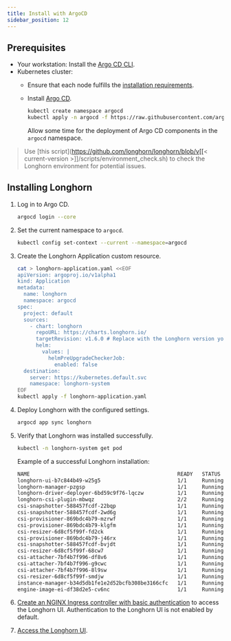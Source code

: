 ```yaml
---
title: Install with ArgoCD
sidebar_position: 12
---
```


## Prerequisites
- Your workstation: Install the [Argo CD CLI](https://argo-cd.readthedocs.io/en/stable/cli_installation/).
- Kubernetes cluster:
  - Ensure that each node fulfills the [installation requirements](..#installation-requirements).
  - Install [Argo CD](https://argo-cd.readthedocs.io/en/stable/).

    ```bash
    kubectl create namespace argocd
    kubectl apply -n argocd -f https://raw.githubusercontent.com/argoproj/argo-cd/stable/manifests/core-install.yaml
    ```
    Allow some time for the deployment of Argo CD components in the `argocd` namespace.

> Use [this script](https://github.com/longhorn/longhorn/blob/v[[< current-version >]]/scripts/environment_check.sh) to check the Longhorn environment for potential issues.

## Installing Longhorn

1. Log in to Argo CD.

    ```bash
    argocd login --core
    ```

1. Set the current namespace to `argocd`.

    ```bash
    kubectl config set-context --current --namespace=argocd
    ```

1. Create the Longhorn Application custom resource.

    ```bash
    cat > longhorn-application.yaml <<EOF
    apiVersion: argoproj.io/v1alpha1
    kind: Application
    metadata:
      name: longhorn
      namespace: argocd
    spec:
      project: default
      sources:
        - chart: longhorn
          repoURL: https://charts.longhorn.io/
          targetRevision: v1.6.0 # Replace with the Longhorn version you'd like to install or upgrade to
          helm:
            values: |
              helmPreUpgradeCheckerJob:
                enabled: false
      destination:
        server: https://kubernetes.default.svc
        namespace: longhorn-system
    EOF
    kubectl apply -f longhorn-application.yaml
    ```

1. Deploy Longhorn with the configured settings.

    ```bash
    argocd app sync longhorn
    ```

1. Verify that Longhorn was installed successfully.

    ```bash
    kubectl -n longhorn-system get pod
    ```

    Example of a successful Longhorn installation:

    ```bash
    NAME                                                READY   STATUS    RESTARTS   AGE
    longhorn-ui-b7c844b49-w25g5                         1/1     Running   0          2m41s
    longhorn-manager-pzgsp                              1/1     Running   0          2m41s
    longhorn-driver-deployer-6bd59c9f76-lqczw           1/1     Running   0          2m41s
    longhorn-csi-plugin-mbwqz                           2/2     Running   0          100s
    csi-snapshotter-588457fcdf-22bqp                    1/1     Running   0          100s
    csi-snapshotter-588457fcdf-2wd6g                    1/1     Running   0          100s
    csi-provisioner-869bdc4b79-mzrwf                    1/1     Running   0          101s
    csi-provisioner-869bdc4b79-klgfm                    1/1     Running   0          101s
    csi-resizer-6d8cf5f99f-fd2ck                        1/1     Running   0          101s
    csi-provisioner-869bdc4b79-j46rx                    1/1     Running   0          101s
    csi-snapshotter-588457fcdf-bvjdt                    1/1     Running   0          100s
    csi-resizer-6d8cf5f99f-68cw7                        1/1     Running   0          101s
    csi-attacher-7bf4b7f996-df8v6                       1/1     Running   0          101s
    csi-attacher-7bf4b7f996-g9cwc                       1/1     Running   0          101s
    csi-attacher-7bf4b7f996-8l9sw                       1/1     Running   0          101s
    csi-resizer-6d8cf5f99f-smdjw                        1/1     Running   0          101s
    instance-manager-b34d5db1fe1e2d52bcfb308be3166cfc   1/1     Running   0          114s
    engine-image-ei-df38d2e5-cv6nc                      1/1     Running   0          114s
    ```

1. [Create an NGINX Ingress controller with basic authentication](../accessing-the-ui/longhorn-ingress) to access the Longhorn UI. Authentication to the Longhorn UI is not enabled by default.

1. [Access the Longhorn UI](../accessing-the-ui).
